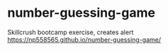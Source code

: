 # number-guessing-game<br>
Skillcrush bootcamp exercise, creates alert<br>
https://np558565.github.io/number-guessing-game/
